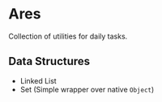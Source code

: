 # Ares
Collection of utilities for daily tasks.

## Data Structures
* Linked List
* Set (Simple wrapper over native `Object`)